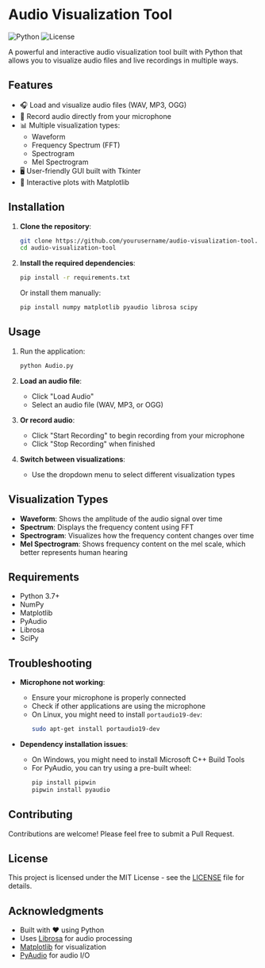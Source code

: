 # Audio Visualization Tool

![Python](https://img.shields.io/badge/Python-3.7%2B-blue)
![License](https://img.shields.io/badge/License-MIT-green)

A powerful and interactive audio visualization tool built with Python that allows you to visualize audio files and live recordings in multiple ways.

## Features

- 🎧 Load and visualize audio files (WAV, MP3, OGG)
- 🎤 Record audio directly from your microphone
- 📊 Multiple visualization types:
  - Waveform
  - Frequency Spectrum (FFT)
  - Spectrogram
  - Mel Spectrogram
- 🖥️ User-friendly GUI built with Tkinter
- 🎨 Interactive plots with Matplotlib

## Installation

1. **Clone the repository**:
   ```bash
   git clone https://github.com/yourusername/audio-visualization-tool.git
   cd audio-visualization-tool
   ```

2. **Install the required dependencies**:
   ```bash
   pip install -r requirements.txt
   ```
   
   Or install them manually:
   ```bash
   pip install numpy matplotlib pyaudio librosa scipy
   ```

## Usage

1. Run the application:
   ```bash
   python Audio.py
   ```

2. **Load an audio file**:
   - Click "Load Audio"
   - Select an audio file (WAV, MP3, or OGG)

3. **Or record audio**:
   - Click "Start Recording" to begin recording from your microphone
   - Click "Stop Recording" when finished

4. **Switch between visualizations**:
   - Use the dropdown menu to select different visualization types

## Visualization Types

- **Waveform**: Shows the amplitude of the audio signal over time
- **Spectrum**: Displays the frequency content using FFT
- **Spectrogram**: Visualizes how the frequency content changes over time
- **Mel Spectrogram**: Shows frequency content on the mel scale, which better represents human hearing

## Requirements

- Python 3.7+
- NumPy
- Matplotlib
- PyAudio
- Librosa
- SciPy

## Troubleshooting

- **Microphone not working**:
  - Ensure your microphone is properly connected
  - Check if other applications are using the microphone
  - On Linux, you might need to install `portaudio19-dev`:
    ```bash
    sudo apt-get install portaudio19-dev
    ```

- **Dependency installation issues**:
  - On Windows, you might need to install Microsoft C++ Build Tools
  - For PyAudio, you can try using a pre-built wheel:
    ```bash
    pip install pipwin
    pipwin install pyaudio
    ```

## Contributing

Contributions are welcome! Please feel free to submit a Pull Request.

## License

This project is licensed under the MIT License - see the [LICENSE](LICENSE) file for details.

## Acknowledgments

- Built with ❤️ using Python
- Uses [Librosa](https://librosa.org/) for audio processing
- [Matplotlib](https://matplotlib.org/) for visualization
- [PyAudio](https://people.csail.mit.edu/hubert/pyaudio/) for audio I/O

